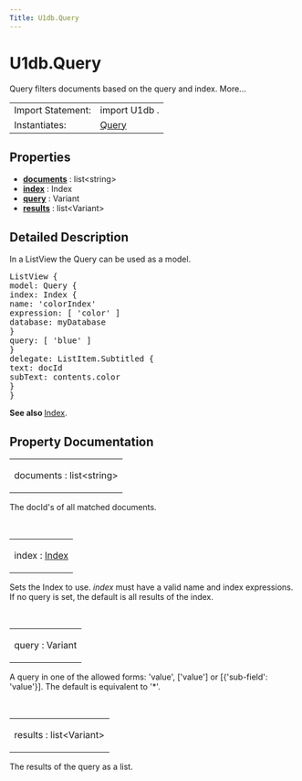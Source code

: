 ```yaml
---
Title: U1db.Query
---
```


# U1db.Query

<span class="subtitle"></span>
<!-- $$$Query-brief -->
<p>Query filters documents based on the query and index. More...</p>
<!-- @@@Query -->
<table class="alignedsummary">
<tr><td class="memItemLeft rightAlign topAlign"> Import Statement:</td><td class="memItemRight bottomAlign"> import U1db .</td></tr><tr><td class="memItemLeft rightAlign topAlign"> Instantiates:</td><td class="memItemRight bottomAlign"> <a href="#">Query</a></td></tr></table><ul>
</ul>
<h2 id="properties">Properties</h2>
<ul>
<li class="fn"><b><b><a href="#documents-prop">documents</a></b></b> : list&lt;string&gt;</li>
<li class="fn"><b><b><a href="#index-prop">index</a></b></b> : Index</li>
<li class="fn"><b><b><a href="#query-prop">query</a></b></b> : Variant</li>
<li class="fn"><b><b><a href="#results-prop">results</a></b></b> : list&lt;Variant&gt;</li>
</ul>
<!-- $$$Query-description -->
<h2 id="details">Detailed Description</h2>
</p>
<p>In a ListView the Query can be used as a model.</p>
<pre class="qml"><span class="type">ListView</span> {
<span class="name">model</span>: <span class="name">Query</span> {
<span class="name">index</span>: <span class="name">Index</span> {
<span class="name">name</span>: <span class="string">'colorIndex'</span>
<span class="name">expression</span>: [ <span class="string">'color'</span> ]
<span class="name">database</span>: <span class="name">myDatabase</span>
}
<span class="name">query</span>: [ <span class="string">'blue'</span> ]
}
<span class="name">delegate</span>: <span class="name">ListItem</span>.Subtitled {
<span class="name">text</span>: <span class="name">docId</span>
<span class="name">subText</span>: <span class="name">contents</span>.<span class="name">color</span>
}
}</pre>
<p><b>See also </b><a href="U1db.Index.md">Index</a>.</p>
<!-- @@@Query -->
<h2>Property Documentation</h2>
<!-- $$$documents -->
<table class="qmlname"><tr valign="top" id="documents-prop"><td class="tblQmlPropNode"><p><span class="name">documents</span> : <span class="type">list</span>&lt;<span class="type">string</span>&gt;</p></td></tr></table><p>The docId's of all matched documents.</p>
<!-- @@@documents -->
<br/>
<!-- $$$index -->
<table class="qmlname"><tr valign="top" id="index-prop"><td class="tblQmlPropNode"><p><span class="name">index</span> : <span class="type"><a href="U1db.Index.md">Index</a></span></p></td></tr></table><p>Sets the Index to use. <i>index</i> must have a valid name and index expressions. If no query is set, the default is all results of the index.</p>
<!-- @@@index -->
<br/>
<!-- $$$query -->
<table class="qmlname"><tr valign="top" id="query-prop"><td class="tblQmlPropNode"><p><span class="name">query</span> : <span class="type">Variant</span></p></td></tr></table><p>A query in one of the allowed forms: 'value', ['value'] or [{'sub-field': 'value'}]. The default is equivalent to '*'.</p>
<!-- @@@query -->
<br/>
<!-- $$$results -->
<table class="qmlname"><tr valign="top" id="results-prop"><td class="tblQmlPropNode"><p><span class="name">results</span> : <span class="type">list</span>&lt;<span class="type">Variant</span>&gt;</p></td></tr></table><p>The results of the query as a list.</p>
<!-- @@@results -->
<br/>
